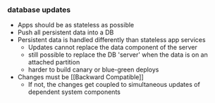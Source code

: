 ### database updates
- Apps should be as stateless as possible
- Push all persistent data into a DB
- Persistent data is handled differently than stateless app services
	- Updates cannot replace the data component of the server
	- still possible to replace the DB 'server' when the data is on an attached partition
	- harder to build canary or blue-green deploys
- Changes must be [[Backward Compatible]]
	- If not, the changes get coupled to simultaneous updates of dependent system components